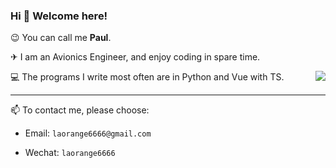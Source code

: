 <!--
**laorange/laorange** is a ✨ _special_ ✨ repository because its `README.md` (this file) appears on your GitHub profile.

Here are some ideas to get you started:

- 🔭 I’m currently working on ...
- 🌱 I’m currently learning ...
- 👯 I’m looking to collaborate on ...
- 🤔 I’m looking for help with ...
- 💬 Ask me about ...
- 📫 How to reach me: ...
- 😄 Pronouns: ...
- ⚡ Fun fact: ...
-->

### Hi 👋 Welcome here!

😉 You can call me **Paul**.

✈ I am an Avionics Engineer, and enjoy coding in spare time.

<img align="right" src="https://github-readme-stats.vercel.app/api/top-langs/?username=laorange&hide=shell,dockerfile,cmake,c%2B%2B,jupyter%20notebook,c,swift,html&layout=compact&langs_count=8" style="padding-bottom: 10px;"></img>

💻 The programs I write most often are in Python and Vue with TS.

----

📫 To contact me, please choose:

+ Email: `laorange6666@gmail.com`

+ Wechat: `laorange6666`
